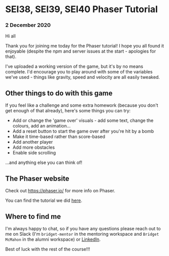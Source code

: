 # SEI38, SEI39, SEI40 Phaser Tutorial
### 2 December 2020

Hi all

Thank you for joining me today for the Phaser tutorial! I hope you all found it enjoyable (despite the npm and server issues at the start - apologies for that).

I've uploaded a working version of the game, but it's by no means complete. I'd encourage you to play around with some of the variables we've used - things like gravity, speed and velocity are all easily tweaked.

## Other things to do with this game

If you feel like a challenge and some extra homework (because you don't get enough of that already), here's some things you can try:

- Add or change the 'game over' visuals - add some text, change the colours, add an animation...
- Add a reset button to start the game over after you're hit by a bomb
- Make it time-based rather than score-based
- Add another player
- Add more obstacles
- Enable side scrolling

...and anything else you can think of!

## The Phaser website

Check out https://phaser.io/ for more info on Phaser.

You can find the tutorial we did [here](https://phaser.io/tutorials/making-your-first-phaser-3-game).

## Where to find me

I'm always happy to chat, so if you have any questions please reach out to me on Slack (I'm `bridget-mentor` in the mentoring workspace and `Bridget McMahon` in the alumni workspace) or [LinkedIn](https://www.linkedin.com/in/bridget-mcmahon/).

Best of luck with the rest of the course!!! 
